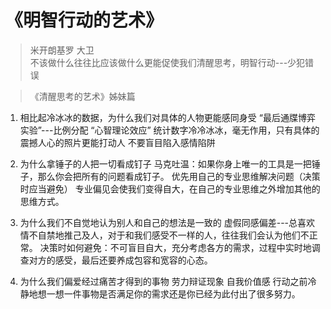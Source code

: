 # 《明智行动的艺术》

> 米开朗基罗  大卫  
不该做什么往往比应该做什么更能促使我们清醒思考，明智行动---少犯错误

>《清醒思考的艺术》姊妹篇

1. 相比起冷冰冰的数据，为什么我们对具体的人物更能感同身受
    “最后通牒博弈实验”---比例分配
    “心智理论效应”
    统计数字冷冷冰冰，毫无作用，只有具体的震撼人心的照片更能打动人
    不要盲目陷入感情陷阱
    
2. 为什么拿锤子的人把一切看成钉子
    马克吐温：如果你身上唯一的工具是一把锤子，那么你会把所有的问题看成钉子。
    优先用自己的专业思维解决问题（决策时应当避免）
    专业偏见会使我们变得自大，在自己的专业思维之外增加其他的思维方式。
    
3. 为什么我们不自觉地认为别人和自己的想法是一致的
    虚假同感偏差---总喜欢情不自禁地推己及人，对于和我们感受不一样的人，往往我们会认为他们不正常。
    决策时如何避免：不可盲目自大，充分考虑各方的需求，过程中实时地调查对方的感受，最后还要养成包容和宽容的心态。
    
4. 为什么我们偏爱经过痛苦才得到的事物
    劳力辩证现象 
    自我价值感
    行动之前冷静地想一想一件事物是否满足你的需求还是你已经为此付出了很多努力。
